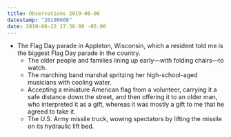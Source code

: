 ```yaml
---
title: Observations 2019-06-08
datestamp: "20190608"
date: 2019-06-22 17:38:00 -05:00
---
```


- The Flag Day parade in Appleton, Wisconsin, which a resident told me is the biggest Flag Day parade in the country.
	- The older people and families lining up early—with folding chairs—to watch.
	- The marching band marshal spritzing her high-school-aged musicians with cooling water.
	- Accepting a miniature American flag from a volunteer, carrying it a safe distance down the street, and then offering it to an older man, who interpreted it as a gift, whereas it was mostly a gift to me that he agreed to take it.
	- The U.S. Army missile truck, wowing spectators by lifting the missile on its hydraulic lift bed.
